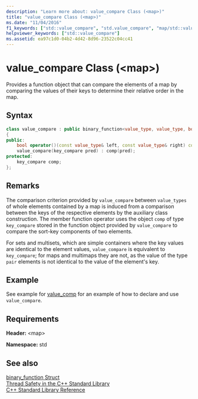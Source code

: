 ```yaml
---
description: "Learn more about: value_compare Class (<map>)"
title: "value_compare Class (<map>)"
ms.date: "11/04/2016"
f1_keywords: ["std::value_compare", "std.value_compare", "map/std::value_compare"]
helpviewer_keywords: ["std::value_compare"]
ms.assetid: ea97c1d0-04b2-4d42-8d96-23522c04cc41
---
```

# value_compare Class (&lt;map&gt;)

Provides a function object that can compare the elements of a map by comparing the values of their keys to determine their relative order in the map.

## Syntax

```cpp
class value_compare : public binary_function<value_type, value_type, bool>
{
public:
    bool operator()(const value_type& left, const value_type& right) const;
    value_compare(key_compare pred) : comp(pred);
protected:
    key_compare comp;
};
```

## Remarks

The comparison criterion provided by `value_compare` between `value_types` of whole elements contained by a map is induced from a comparison between the keys of the respective elements by the auxiliary class construction. The member function operator uses the object `comp` of type `key_compare` stored in the function object provided by `value_compare` to compare the sort-key components of two elements.

For sets and multisets, which are simple containers where the key values are identical to the element values, `value_compare` is equivalent to `key_compare`; for maps and multimaps they are not, as the value of the type `pair` elements is not identical to the value of the element's key.

## Example

See example for [value_comp](../standard-library/map-class.md#value_comp) for an example of how to declare and use `value_compare`.

## Requirements

**Header:** \<map>

**Namespace:** std

## See also

[binary_function Struct](../standard-library/binary-function-struct.md)\
[Thread Safety in the C++ Standard Library](../standard-library/thread-safety-in-the-cpp-standard-library.md)\
[C++ Standard Library Reference](../standard-library/cpp-standard-library-reference.md)
